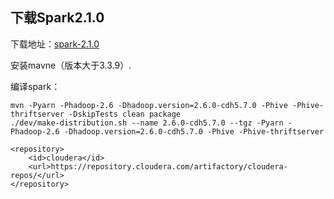 ## 下载Spark2.1.0

下载地址：[spark-2.1.0](https://archive.apache.org/dist/spark/spark-2.1.0/spark-2.1.0.tgz)

安装mavne（版本大于3.3.9）.

编译spark：

```
mvn -Pyarn -Phadoop-2.6 -Dhadoop.version=2.6.0-cdh5.7.0 -Phive -Phive-thriftserver -DskipTests clean package
./dev/make-distribution.sh --name 2.6.0-cdh5.7.0 --tgz -Pyarn -Phadoop-2.6 -Dhadoop.version=2.6.0-cdh5.7.0 -Phive -Phive-thriftserver

<repository>
    <id>cloudera</id>
    <url>https://repository.cloudera.com/artifactory/cloudera-repos/</url>
</repository>
```